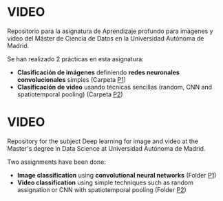 # VIDEO

Repositorio para la asignatura de Aprendizaje profundo para imágenes y video del Máster de Ciencia de Datos en la Universidad Autónoma de Madrid.

Se han realizado 2 prácticas en esta asignatura:

- **Clasificación de imágenes** definiendo **redes neuronales convolucionales** simples (Carpeta [P1](https://github.com/fjsaezm/mcd/tree/main/VIDEO/P1))
- **Clasificación de video** usando técnicas sencillas (random, CNN and spatiotemporal pooling) (Carpeta [P2](https://github.com/fjsaezm/mcd/tree/main/VIDEO/P2))

# VIDEO

Repository for the subject Deep learning for image and video at the Master's degree in Data Science at Universidad Autónoma de Madrid.

Two assignments have been done:

- **Image classification** using **convolutional neural networks** (Folder [P1](https://github.com/fjsaezm/mcd/tree/main/VIDEO/P1))
- **Video classification** using simple techniques such as random assignation or CNN with spatiotemporal pooling (Folder [P2](https://github.com/fjsaezm/mcd/tree/main/VIDEO/P2))
